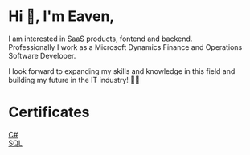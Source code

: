 # Hi 👋, I'm Eaven,
I am interested in SaaS products, fontend and backend.  
Professionally I work as a Microsoft Dynamics Finance and Operations Software Developer.

I look forward to expanding my skills and knowledge in this field and building my future in the IT industry! 💪🚀

# Certificates
[C#](https://verify.w3schools.com/5YU8LG6VE) <br>
[SQL](https://verify.w3schools.com/1NWNJ4S1VO)

